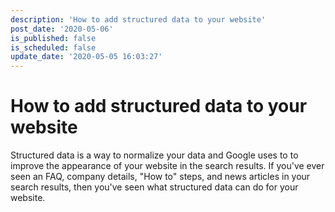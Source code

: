 ```yaml
---
description: 'How to add structured data to your website'
post_date: '2020-05-06'
is_published: false
is_scheduled: false
update_date: '2020-05-05 16:03:27'
---
```

# How to add structured data to your website
Structured data is a way to normalize your data and Google uses to to improve the appearance of your website in the search results. If you've ever seen an FAQ, company details, "How to" steps, and news articles in your search results, then you've seen what structured data can do for your website.